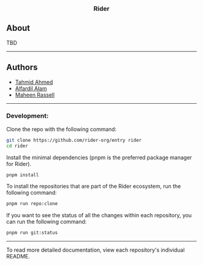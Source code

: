 <!-- Improved compatibility of back to top link: See: https://github.com/othneildrew/Best-README-Template/pull/73 -->

<a id="readme-top"></a>

<!--
*** Thanks for checking out the Best-README-Template. If you have a suggestion
*** that would make this better, please fork the repo and create a pull request
*** or simply open an issue with the tag "enhancement".
*** Don't forget to give the project a star!
*** Thanks again! Now go create something AMAZING! :D
-->

<!-- PROJECT SHIELDS -->
<!--
*** I'm using markdown "reference style" links for readability.
*** Reference links are enclosed in brackets [ ] instead of parentheses ( ).
*** See the bottom of this document for the declaration of the reference variables
*** for contributors-url, forks-url, etc. This is an optional, concise syntax you may use.
*** https://www.markdownguide.org/basic-syntax/#reference-style-links
-->

<!-- PROJECT LOGO -->
<br />
<div align="center">
  <!-- <a href="https://github.com/rider-org/entry">
    <img src="logo.png" alt="Logo" width="80" height="80">
  </a> -->

<h3 align="center">Rider</h3>
</div>

<!-- ABOUT THE PROJECT -->

## About

<!--
<img src="js/public/screenshot1.png" width="1000" height="325
">

<img src="js/public/screenshot2.png" width="1000" height="325">

<img src="js/public/screenshot3.png" width="1000" height="325"> -->

TBD

---

## Authors

- [Tahmid Ahmed](https://github.com/tahminator)
- [Alfardil Alam](https://github.com/alfardil)
- [Maheen Rassell](https://github.com/mrassell)

---

<!-- INSTRUCTIONS -->

### Development:

Clone the repo with the following command:

```bash
git clone https://github.com/rider-org/entry rider
cd rider
```

Install the minimal dependencies (pnpm is the preferred package manager for Rider).

```bash
pnpm install
```

To install the repositories that are part of the Rider ecosystem, run the following command:

```bash
pnpm run repo:clone
```

If you want to see the status of all the changes within each repository, you can run the following command:

```bash
pnpm run git:status
```

---

To read more detailed documentation, view each repository's individual README.
